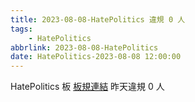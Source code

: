 ```yaml
---
title: 2023-08-08-HatePolitics 違規 0 人
tags:
    - HatePolitics
abbrlink: 2023-08-08-HatePolitics
date: HatePolitics-2023-08-08 12:00:00
---
```

HatePolitics 板 [板規連結](https://www.ptt.cc/bbs/HatePolitics/M.1617115262.A.D60.html)
昨天違規 0 人
